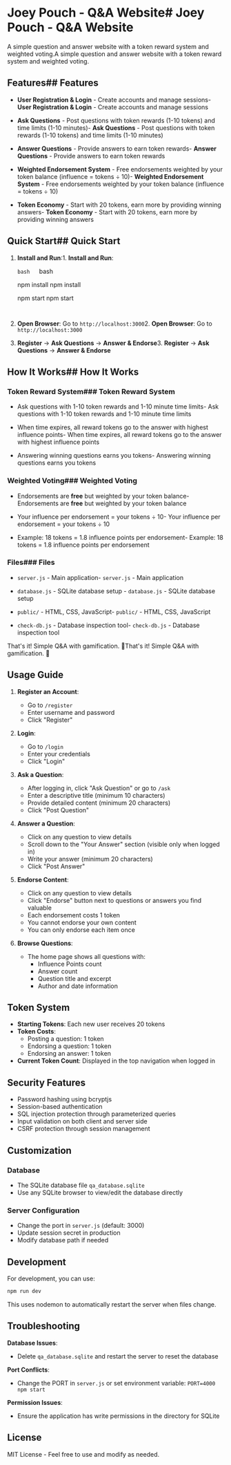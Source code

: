 # Joey Pouch - Q&A Website# Joey Pouch - Q&A Website



A simple question and answer website with a token reward system and weighted voting.A simple question and answer website with a token reward system and weighted voting.



## Features## Features



- **User Registration & Login** - Create accounts and manage sessions- **User Registration & Login** - Create accounts and manage sessions

- **Ask Questions** - Post questions with token rewards (1-10 tokens) and time limits (1-10 minutes)- **Ask Questions** - Post questions with token rewards (1-10 tokens) and time limits (1-10 minutes)

- **Answer Questions** - Provide answers to earn token rewards- **Answer Questions** - Provide answers to earn token rewards

- **Weighted Endorsement System** - Free endorsements weighted by your token balance (influence = tokens ÷ 10)- **Weighted Endorsement System** - Free endorsements weighted by your token balance (influence = tokens ÷ 10)

- **Token Economy** - Start with 20 tokens, earn more by providing winning answers- **Token Economy** - Start with 20 tokens, earn more by providing winning answers



## Quick Start## Quick Start



1. **Install and Run**:1. **Install and Run**:

   ```bash   ```bash

   npm install   npm install

   npm start   npm start

   ```   ```



2. **Open Browser**: Go to `http://localhost:3000`2. **Open Browser**: Go to `http://localhost:3000`



3. **Register** → **Ask Questions** → **Answer & Endorse**3. **Register** → **Ask Questions** → **Answer & Endorse**



## How It Works## How It Works



### Token Reward System### Token Reward System

- Ask questions with 1-10 token rewards and 1-10 minute time limits- Ask questions with 1-10 token rewards and 1-10 minute time limits

- When time expires, all reward tokens go to the answer with highest influence points- When time expires, all reward tokens go to the answer with highest influence points

- Answering winning questions earns you tokens- Answering winning questions earns you tokens



### Weighted Voting### Weighted Voting

- Endorsements are **free** but weighted by your token balance- Endorsements are **free** but weighted by your token balance

- Your influence per endorsement = your tokens ÷ 10- Your influence per endorsement = your tokens ÷ 10

- Example: 18 tokens = 1.8 influence points per endorsement- Example: 18 tokens = 1.8 influence points per endorsement



### Files### Files

- `server.js` - Main application- `server.js` - Main application

- `database.js` - SQLite database setup  - `database.js` - SQLite database setup  

- `public/` - HTML, CSS, JavaScript- `public/` - HTML, CSS, JavaScript

- `check-db.js` - Database inspection tool- `check-db.js` - Database inspection tool



That's it! Simple Q&A with gamification. 🎉That's it! Simple Q&A with gamification. 🎉

## Usage Guide

1. **Register an Account**:
   - Go to `/register`
   - Enter username and password
   - Click "Register"

2. **Login**:
   - Go to `/login`
   - Enter your credentials
   - Click "Login"

3. **Ask a Question**:
   - After logging in, click "Ask Question" or go to `/ask`
   - Enter a descriptive title (minimum 10 characters)
   - Provide detailed content (minimum 20 characters)
   - Click "Post Question"

4. **Answer a Question**:
   - Click on any question to view details
   - Scroll down to the "Your Answer" section (visible only when logged in)
   - Write your answer (minimum 20 characters)
   - Click "Post Answer"

5. **Endorse Content**:
   - Click on any question to view details
   - Click "Endorse" button next to questions or answers you find valuable
   - Each endorsement costs 1 token
   - You cannot endorse your own content
   - You can only endorse each item once

6. **Browse Questions**:
   - The home page shows all questions with:
     - Influence Points count
     - Answer count
     - Question title and excerpt
     - Author and date information

## Token System

- **Starting Tokens**: Each new user receives 20 tokens
- **Token Costs**:
  - Posting a question: 1 token
  - Endorsing a question: 1 token  
  - Endorsing an answer: 1 token
- **Current Token Count**: Displayed in the top navigation when logged in

## Security Features

- Password hashing using bcryptjs
- Session-based authentication
- SQL injection protection through parameterized queries
- Input validation on both client and server side
- CSRF protection through session management

## Customization

### Database
- The SQLite database file `qa_database.sqlite`
- Use any SQLite browser to view/edit the database directly

### Server Configuration
- Change the port in `server.js` (default: 3000)
- Update session secret in production
- Modify database path if needed

## Development

For development, you can use:
```bash
npm run dev
```

This uses nodemon to automatically restart the server when files change.

## Troubleshooting

**Database Issues**:
- Delete `qa_database.sqlite` and restart the server to reset the database

**Port Conflicts**:
- Change the PORT in `server.js` or set environment variable: `PORT=4000 npm start`

**Permission Issues**:
- Ensure the application has write permissions in the directory for SQLite

## License

MIT License - Feel free to use and modify as needed.

